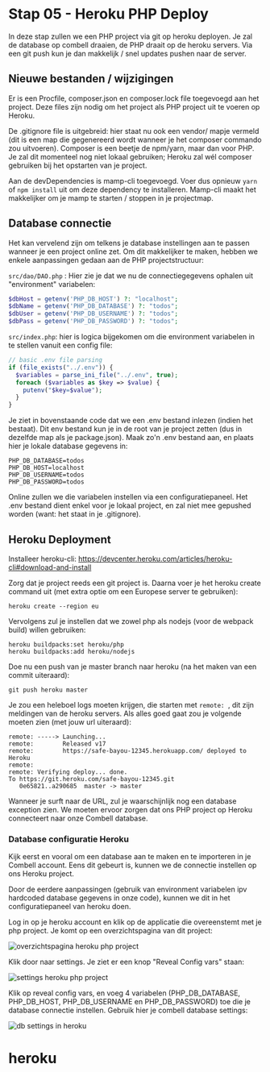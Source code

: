 # Stap 05 - Heroku PHP Deploy

In deze stap zullen we een PHP project via git op heroku deployen. Je zal de database op combell draaien, de PHP draait op de heroku servers. Via een git push kun je dan makkelijk / snel updates pushen naar de server.

## Nieuwe bestanden / wijzigingen

Er is een Procfile, composer.json en composer.lock file toegevoegd aan het project. Deze files zijn nodig om het project als PHP project uit te voeren op Heroku.

De .gitignore file is uitgebreid: hier staat nu ook een vendor/ mapje vermeld (dit is een map die gegenereerd wordt wanneer je het composer commando zou uitvoeren). Composer is een beetje de npm/yarn, maar dan voor PHP. Je zal dit momenteel nog niet lokaal gebruiken; Heroku zal wél composer gebruiken bij het opstarten van je project.

Aan de devDependencies is mamp-cli toegevoegd. Voer dus opnieuw `yarn` of `npm install` uit om deze dependency te installeren. Mamp-cli maakt het makkelijker om je mamp te starten / stoppen in je projectmap.

## Database connectie

Het kan vervelend zijn om telkens je database instellingen aan te passen wanneer je een project online zet. Om dit makkelijker te maken, hebben we enkele aanpassingen gedaan aan de PHP projectstructuur:

`src/dao/DAO.php` : Hier zie je dat we nu de connectiegegevens ophalen uit "environment" variabelen:

```php
$dbHost = getenv('PHP_DB_HOST') ?: "localhost";
$dbName = getenv('PHP_DB_DATABASE') ?: "todos";
$dbUser = getenv('PHP_DB_USERNAME') ?: "todos";
$dbPass = getenv('PHP_DB_PASSWORD') ?: "todos";
```

`src/index.php`: hier is logica bijgekomen om die environment variabelen in te stellen vanuit een config file:

```php
// basic .env file parsing
if (file_exists("../.env")) {
  $variables = parse_ini_file("../.env", true);
  foreach ($variables as $key => $value) {
    putenv("$key=$value");
  }
}
```

Je ziet in bovenstaande code dat we een .env bestand inlezen (indien het bestaat). Dit env bestand kun je in de root van je project zetten (dus in dezelfde map als je package.json). Maak zo'n .env bestand aan, en plaats hier je lokale database gegevens in:

```
PHP_DB_DATABASE=todos
PHP_DB_HOST=localhost
PHP_DB_USERNAME=todos
PHP_DB_PASSWORD=todos
```

Online zullen we die variabelen instellen via een configuratiepaneel. Het .env bestand dient enkel voor je lokaal project, en zal niet mee gepushed worden (want: het staat in je .gitignore).

## Heroku Deployment

Installeer heroku-cli: https://devcenter.heroku.com/articles/heroku-cli#download-and-install

Zorg dat je project reeds een git project is. Daarna voer je het heroku create command uit (met extra optie om een Europese server te gebruiken):

```
heroku create --region eu
```

Vervolgens zul je instellen dat we zowel php als nodejs (voor de webpack build) willen gebruiken:

```
heroku buildpacks:set heroku/php
heroku buildpacks:add heroku/nodejs
```

Doe nu een push van je master branch naar heroku (na het maken van een commit uiteraard):

```
git push heroku master
```

Je zou een heleboel logs moeten krijgen, die starten met `remote: `, dit zijn meldingen van de heroku servers. Als alles goed gaat zou je volgende moeten zien (met jouw url uiteraard):

```
remote: -----> Launching...
remote:        Released v17
remote:        https://safe-bayou-12345.herokuapp.com/ deployed to Heroku
remote:
remote: Verifying deploy... done.
To https://git.heroku.com/safe-bayou-12345.git
   0e65821..a290685  master -> master
```

Wanneer je surft naar de URL, zul je waarschijnlijk nog een database exception zien. We moeten ervoor zorgen dat ons PHP project op Heroku connecteert naar onze Combell database.

### Database configuratie Heroku

Kijk eerst en vooral om een database aan te maken en te importeren in je Combell account. Eens dit gebeurt is, kunnen we de connectie instellen op ons Heroku project.

Door de eerdere aanpassingen (gebruik van environment variabelen ipv hardcoded database gegevens in onze code), kunnen we dit in het configuratiepaneel van heroku doen.

Log in op je heroku account en klik op de applicatie die overeenstemt met je php project. Je komt op een overzichtspagina van dit project:

![overzichtspagina heroku php project](../images/heroku-db-01.png)

Klik door naar settings. Je ziet er een knop "Reveal Config vars" staan:

![settings heroku php project](../images/heroku-db-02.png)

Klik op reveal config vars, en voeg 4 variabelen (PHP_DB_DATABASE, PHP_DB_HOST, PHP_DB_USERNAME en PHP_DB_PASSWORD) toe die je database connectie instellen. Gebruik hier je combell database settings:

![db settings in heroku](../images/heroku-db-03.png)

# heroku
